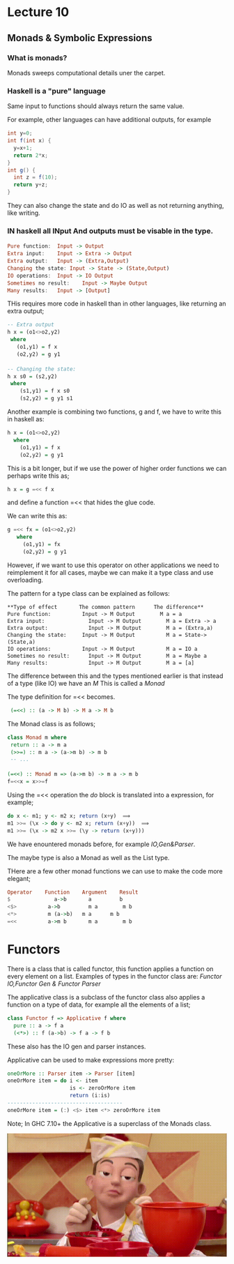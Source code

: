 # Lecture 10
## Monads & Symbolic Expressions
### What is monads?
Monads sweeps computational details uner the carpet.

### Haskell is a "pure" language
Same input to functions should always return the same value.

For example, other languages can have additional outputs, for example

```java
int y=0;
int f(int x) {
  y=x+1;
  return 2*x;
}
int g() {
  int z = f(10);
  return y+z;
}
```

They can also change the state and do IO as well as not returning anything, like writing.

### IN haskell all INput And outputs must be visable in the type.

```haskell
Pure function:	Input -> Output
Extra input:	Input -> Extra -> Output
Extra output:	Input -> (Extra,Output)
Changing the state:	Input -> State -> (State,Output)
IO operations:	Input -> IO Output
Sometimes no result:	Input -> Maybe Output
Many results:	Input -> [Output]
```

THis requires more code in haskell than in other languages, like returning an extra output;
```haskell
-- Extra output
h x = (o1<>o2,y2)
 where
   (o1,y1) = f x
   (o2,y2) = g y1

-- Changing the state:
h x s0 = (s2,y2)
 where
    (s1,y1) = f x s0
    (s2,y2) = g y1 s1
```
Another example is combining two functions, g and f, we have to write this in haskell as:
```haskell
h x = (o1<>o2,y2)
  where
    (o1,y1) = f x
    (o2,y2) = g y1
```
This is a bit longer, but if we use the power of higher order functions we can perhaps write this as;
```haskell
h x = g =<< f x
```
and define a function =<< that hides the glue code.

We can write this as:
```haskell
g =<< fx = (o1<>o2,y2)
   where
     (o1,y1) = fx
     (o2,y2) = g y1
```

However, if we want to use this operator on other applications we need to reimplement it for all cases, maybe we can make it a type class and use overloading.

The pattern for a type class can be explained as follows:
```
**Type of effect	   The common pattern	   The difference**
Pure function:	        Input -> M Output     	 M a = a
Extra input:	          Input -> M Output	       M a = Extra -> a
Extra output:	          Input -> M Output	       M a = (Extra,a)
Changing the state:   	Input -> M Output	       M a = State->(State,a)
IO operations:	        Input -> M Output	       M a = IO a
Sometimes no result:	  Input -> M Output	       M a = Maybe a
Many results:	          Input -> M Output	       M a = [a]
```
The difference between this and the types mentioned earlier is that instead of a type (like IO) we have an *M*
This is called a *Monad*

The type definition for =<< becomes.
```haskell
 (=<<) :: (a -> M b) -> M a -> M b
 ```

 The Monad class is as follows;
 ```haskell
 class Monad m where
  return :: a -> m a
  (>>=) :: m a -> (a->m b) -> m b
  -- ...

(=<<) :: Monad m => (a->m b) -> m a -> m b
f=<<x = x>>=f
```
Using the =<< operation the *do* block is translated into a expression, for example;
```haskell
do x <- m1; y <- m2 x; return (x+y)  ⟹
m1 >>= (\x -> do y <- m2 x; return (x+y))  ⟹
m1 >>= (\x -> m2 x >>= (\y -> return (x+y)))
```
We have enountered monads before, for example *IO,Gen&Parser*.

The maybe type is also a Monad as well as the List type.

THere are a few other monad functions we can use to make the code more elegant;
```haskell
Operator  	Function	Argument 	Result
$	           a->b	      a	        b
<$>	         a->b	      m a	     m b
<*>	         m (a->b)  	m a	     m b
=<<	         a->m b 	  m a	     m b
```

# Functors
There is a class that is called functor, this function applies a function on every element on a list. Examples of types in the functor class are: *Functor IO,Functor Gen & Functor Parser*

The applicative class is a subclass of the functor class also applies a function on a type of data, for example all the elements of a list;
```haskell
class Functor f => Applicative f where
  pure :: a -> f a
  (<*>) :: f (a->b) -> f a -> f b
```
These also has the IO gen and parser instances.

Applicative can be used to make expressions more pretty:
```haskell
oneOrMore :: Parser item -> Parser [item]
oneOrMore item = do i <- item
                    is <- zeroOrMore item        
                    return (i:is)
-------------------------------------
oneOrMore item = (:) <$> item <*> zeroOrMore item
```
Note; In GHC 7.10+ the Applicative is a superclass of the Monads class.


![](images/partyOn.gif)
